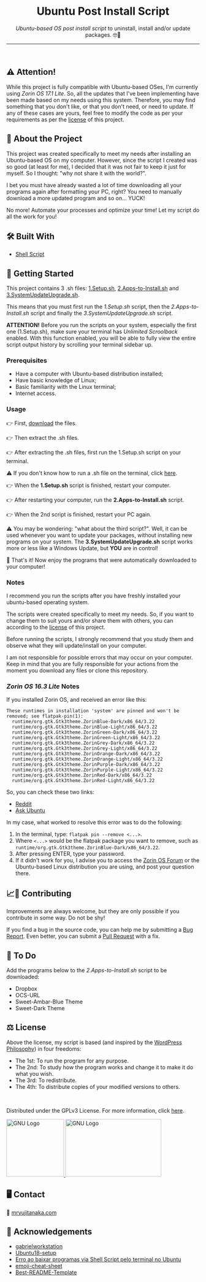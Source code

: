 <!-- Heading -->
<h1 align="center">Ubuntu Post Install Script</h1>
    <p align="center"><em>Ubuntu-based OS post install script</em> to uninstall, install and/or update packages. &#x1F913&#x1F596</p>

---

<br>

<h2><strong>&#9888 Attention!</strong></h2>
<p>While this project is fully compatible with Ubuntu-based OSes, I'm currently using <em>Zorin OS 17.1 Lite</em>. So, all the updates that I've been implementing have been made based on my needs using this system. Therefore, you may find something that you don't like, or that you don't need, or need to update. If any of these cases are yours, feel free to modify the code as per your requirements as per the <a href="https://github.com/mryujitanaka/Ubuntu-Post-Install-Script#-license">license</a> of this project.<p>

<!-- About The Project -->
<h2><strong>&#x1F9D0 About the Project</strong></h2>
    <p>This project was created specifically to meet my needs after installing an Ubuntu-based OS on my computer. However, since the script I created was so good (at least for me), I decided that it was not fair to keep it just for myself. So I thought: "why not share it with the world?".</p>
    <p>I bet you must have already wasted a lot of time downloading all your programs again after formatting your PC, right? You need to manually download a more updated program and so on... YUCK!</p>
    <p>No more! Automate your processes and optimize your time! Let my script do all the work for you!</p>

<!-- Built With -->
<h2><strong>&#x1F6E0 Built With</strong></h2>
    <ul>
        <li><a href="https://en.wikipedia.org/wiki/Shell_script">Shell Script</a></li>
    </ul>

<!-- Getting Started -->
<h2><strong>&#x1F3C1 Getting Started</strong></h2>
    <p>This project contains 3 .sh files: <a href="https://github.com/vyujitanaka/Ubuntu-Post-Install-Script/blob/master/1.Setup.sh">1.Setup.sh</a>, <a href="https://github.com/vyujitanaka/Ubuntu-Post-Install-Script/blob/master/2.Apps-to-Install.sh">2.Apps-to-Install.sh</a> and <a href="https://github.com/vyujitanaka/Ubuntu-Post-Install-Script/blob/master/3.SystemUpdateUpgrade.sh">3.SystemUpdateUpgrade.sh</a>.</p>
    <p>This means that you must first run the <em>1.Setup.sh</em> script, then the <em>2.Apps-to-Install.sh</em> script and finally the <em>3.SystemUpdateUpgrade.sh</em> script.</p>
    <p><strong>ATTENTION!</strong> Before you run the scripts on your system, especially the first one (1.Setup.sh), make sure your terminal has <em>Unlimited Scroolback</em> enabled. With this function enabled, you will be able to fully view the entire script output history by scrolling your terminal sidebar up.</p>

<!-- Prerequisites -->
<h3>Prerequisites</h3>
    <ul>
        <li>Have a computer with Ubuntu-based distribution installed;</li>
        <li>Have basic knowledge of Linux;</li>
        <li>Basic familiarity with the Linux terminal;</li>
        <li>Internet access.</li>
    </ul>

<!-- Usage Examples -->

### Usage

&#128073; First, [download](https://github.com/vyujitanaka/Ubuntu-Post-Install-Script/archive/refs/heads/master.zip) the files.

&#128073; Then extract the .sh files.

&#128073; After extracting the .sh files, first run the 1.Setup.sh script on your terminal.

⚠️ If you don't know how to run a .sh file on the terminal, click [here](https://askubuntu.com/questions/38661/how-do-i-run-sh-scripts).

&#128073; When the **1.Setup.sh** script is finished, restart your computer.

&#128073; After restarting your computer, run the **2.Apps-to-Install.sh** script.

&#128073; When the 2nd script is finished, restart your PC again.

⚠️ You may be wondering: "what about the third script?". Well, it can be used whenever you want to update your packages, without installing new programs on your system. The **3.SystemUpdateUpgrade.sh** script works more or less like a Windows Update, but **YOU** are in control!

&#127881; That's it! Now enjoy the programs that were automatically downloaded to your computer!

### Notes

I recommend you run the scripts after you have freshly installed your ubuntu-based operating system.

The scripts were created specifically to meet my needs. So, if you want to change them to suit yours and/or share them with others, you can according to the [license](https://github.com/mryujitanaka/Ubuntu-Post-Install-Script#-license) of this project.

Before running the scripts, I strongly recommend that you study them and observe what they will update/install on your computer.

I am not responsible for possible errors that may occur on your computer. Keep in mind that you are fully responsible for your actions from the moment you download any files or clone this repository.

### _Zorin OS 16.3 Lite_ Notes

If you installed Zorin OS, and received an error like this:

```
These runtimes in installation 'system' are pinned and won't be removed; see flatpak-pin(1):
  runtime/org.gtk.Gtk3theme.ZorinBlue-Dark/x86_64/3.22
  runtime/org.gtk.Gtk3theme.ZorinBlue-Light/x86_64/3.22
  runtime/org.gtk.Gtk3theme.ZorinGreen-Dark/x86_64/3.22
  runtime/org.gtk.Gtk3theme.ZorinGreen-Light/x86_64/3.22
  runtime/org.gtk.Gtk3theme.ZorinGrey-Dark/x86_64/3.22
  runtime/org.gtk.Gtk3theme.ZorinGrey-Light/x86_64/3.22
  runtime/org.gtk.Gtk3theme.ZorinOrange-Dark/x86_64/3.22
  runtime/org.gtk.Gtk3theme.ZorinOrange-Light/x86_64/3.22
  runtime/org.gtk.Gtk3theme.ZorinPurple-Dark/x86_64/3.22
  runtime/org.gtk.Gtk3theme.ZorinPurple-Light/x86_64/3.22
  runtime/org.gtk.Gtk3theme.ZorinRed-Dark/x86_64/3.22
  runtime/org.gtk.Gtk3theme.ZorinRed-Light/x86_64/3.22
  ```
  
So, you can check these two links:

* [Reddit](https://www.reddit.com/r/flatpak/comments/zx1ilh/how_to_remove_pinned_packages/?rdt=42094)
* [Ask Ubuntu](https://askubuntu.com/questions/1488710/how-to-unpin-and-remove-specific-flatpak-packages)

In my case, what worked to resolve this error was to do the following:

1. In the terminal, type: `flatpak pin --remove <...>`.
2. Where `<...>` would be the flatpak package you want to remove, such as `runtime/org.gtk.Gtk3theme.ZorinBlue-Dark/x86_64/3.22`.
3. After pressing ENTER, type your password.
4. If it didn't work for you, I advise you to access the [Zorin OS Forum](https://forum.zorin.com/) or the Ubuntu-based Linux distribution you are using, and post your question there.

<!-- Contributing -->
<h2><strong>&#128200;&#129309; Contributing</strong></h2>
<p>Improvements are always welcome, but they are only possible if you contribute in some way. Do not be shy!</p>
<p>If you find a bug in the source code, you can help me by submitting a <a href="https://github.com/mryujitanaka/Ubuntu-Post-Install-Script/issues">Bug Report</a>. Even better, you can submit a <a href="https://github.com/mryujitanaka/Ubuntu-Post-Install-Script/pulls">Pull Request</a> with a fix.</p>

<!-- To Do -->
<h2><strong>&#128221; To Do</strong></h2>
<p>Add the programs below to the <em>2.Apps-to-Install.sh</em> script to be downloaded:</p>
<ul>
    <li>Dropbox</li>
    <li>OCS-URL</li>
    <li>Sweet-Ambar-Blue Theme</li>
    <li>Sweet-Dark Theme</li>
</ul>

<!-- License -->
<h2><strong>&#9878; License</strong></h2>
<p>Above the license, my script is based (and inspired by the <a href="https://mediatemple.net/blog/web-development-tech/wordpress-philosophy-four-freedoms/">WordPress Philosophy</a>) in four freedoms:</p>
<ul> 
    <li>The 1st: To run the program for any purpose.</li>
    <li>The 2nd: To study how the program works and change it to make it do what you wish.</li>
    <li>The 3rd: To redistribute.</li>
    <li>The 4th: To distribute copies of your modified versions to others.</li>
</ul>
<br>
<p>Distributed under the GPLv3 License. For more information, click <a href="https://github.com/vyujitanaka/Ubuntu-Post-Install-Script/blob/master/LICENSE">here</a>.<p>
<!-- License Logos -->
<p align = "left">
    <tr>
        <td>
            <a href="https://www.gnu.org/">
            <img src="images/GNU-Logo.png" alt="GNU Logo" width="150" height="150">
            </a>
        </td>
    </tr>
    <tr>
        <td>
            <a href="https://www.gnu.org/licenses/gpl-3.0.html">
            <img src="images/GPLv3-Logo.png" alt="GNU Logo" width="250" height="150">
            </a>
        </td>
    </tr>
</p>

<!-- Contact -->
<h2><strong>&#128421; Contact</strong></h2>

<p>&#128226; <a href="https://mryujitanaka.com/">mryujitanaka.com</a></p>

<!-- Acknowledgements-->
<h2><strong>&#129392; Acknowledgements</strong></h2>
    <ul>
        <li><a href="https://github.com/Diolinux/gabrielworkstation">gabrielworkstation</a></li>
        <li><a href="https://github.com/ChrisTitusTech/Ubuntu18-setup">Ubuntu18-setup</a></li>
        <li><a href="https://plus.diolinux.com.br/t/erro-ao-baixar-programas-via-shell-script-pelo-terminal-no-ubuntu/27328">Erro ao baixar programas via Shell Script pelo terminal no Ubuntu</a></li>
        <li><a href="https://github.com/ikatyang/emoji-cheat-sheet">emoji-cheat-sheet</a></li>
        <li><a href="https://github.com/othneildrew/Best-README-Template">Best-README-Template</a></li>
    </ul>